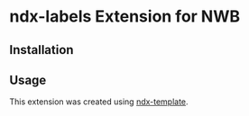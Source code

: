 # ndx-labels Extension for NWB

## Installation


## Usage



This extension was created using [ndx-template](https://github.com/nwb-extensions/ndx-template).
